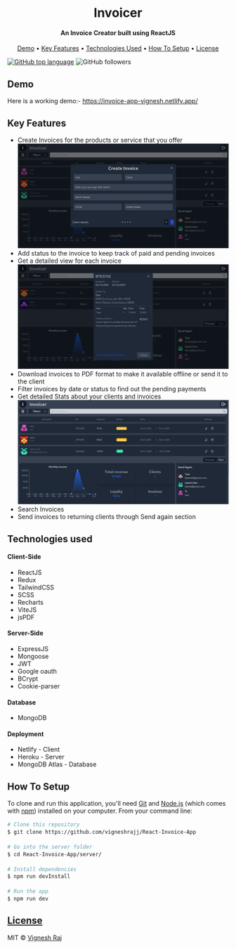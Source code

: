 
<h1 align="center">
  Invoicer
</h1>

<h4 align="center">An Invoice Creator built using ReactJS</h4>



<p align="center">
  <a href="#demo">Demo</a> •
	<a href="#key-features">Key Features</a> •
	<a href="#technologies-used">Technologies Used</a> •
  <a href="#how-to-setup">How To Setup</a> •
  <a href="#license">License</a>
	<br/>
</p>

[![GitHub top language](https://img.shields.io/github/languages/top/vigneshrajj/react-Invoice-App)](<![GitHub top language](https://img.shields.io/github/languages/top/vigneshrajj/react-Invoice-App)>)
![GitHub followers](https://img.shields.io/github/followers/vigneshrajj?style=social)

## Demo
Here is a working demo:-
https://invoice-app-vignesh.netlify.app/
## Key Features

* Create Invoices for the products or service that you offer
![](https://github.com/vigneshrajj/Invoice-Creator/blob/master/images/create-invoice.png)
* Add status to the invoice to keep track of paid and pending invoices
* Get a detailed view for each invoice
![](https://github.com/vigneshrajj/Invoice-Creator/blob/master/images/view-invoice.png)
* Download invoices to PDF format to make it available offline or send it to the client
* Filter invoices by date or status to find out the pending payments
* Get detailed Stats about your clients and invoices
![](https://github.com/vigneshrajj/Invoice-Creator/blob/master/images/home.png)
* Search Invoices
* Send invoices to returning clients through Send again section
## Technologies used
#### Client-Side
- ReactJS
- Redux
- TailwindCSS
- SCSS
- Recharts
- ViteJS
- jsPDF
#### Server-Side
- ExpressJS
- Mongoose
- JWT
- Google oauth
- BCrypt
- Cookie-parser
#### Database
- MongoDB
#### Deployment
- Netlify - Client
- Heroku - Server
- MongoDB Atlas - Database
## How To Setup

To clone and run this application, you'll need [Git](https://git-scm.com) and [Node.js](https://nodejs.org/en/download/) (which comes with [npm](http://npmjs.com)) installed on your computer. From your command line:

```bash
# Clone this repository
$ git clone https://github.com/vigneshrajj/React-Invoice-App

# Go into the server folder
$ cd React-Invoice-App/server/

# Install dependencies
$ npm run devInstall

# Run the app
$ npm run dev
```

## [License](https://github.com/vigneshrajj/Invoice-Creator/blob/master/LICENSE)

MIT © [Vignesh Raj](https://github.com/vigneshrajj)
